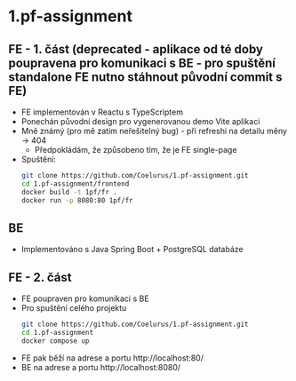 # 1.pf-assignment

## FE - 1. část (deprecated - aplikace od té doby poupravena pro komunikaci s BE - pro spuštění standalone FE nutno stáhnout původní commit s FE)
- FE implementován v Reactu s TypeScriptem
- Ponechán původní design pro vygenerovanou demo Vite aplikaci
- Mně známý (pro mě zatím neřešitelný bug) - při refreshi na detailu měny -> 404
    - Předpokládám, že způsobeno tím, že je FE single-page
- Spuštění:
    ```bash
    git clone https://github.com/Coelurus/1.pf-assignment.git
    cd 1.pf-assignment/frontend
    docker build -t 1pf/fr .
    docker run -p 8080:80 1pf/fr
    ```

## BE
- Implementováno s Java Spring Boot + PostgreSQL databáze

## FE - 2. část
- FE poupraven pro komunikaci s BE
- Pro spuštění celého projektu
    ```bash 
    git clone https://github.com/Coelurus/1.pf-assignment.git
    cd 1.pf-assignment
    docker compose up
    ```
- FE pak běží na adrese a portu http://localhost:80/
- BE na adrese a portu http://localhost:8080/
